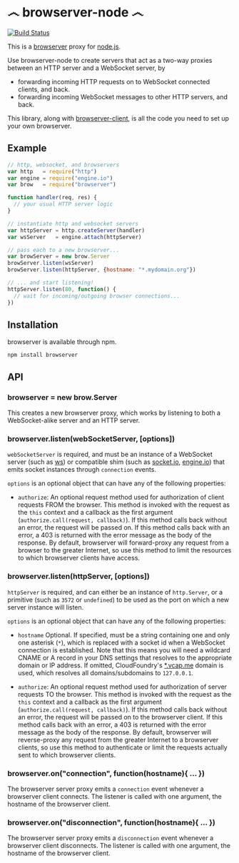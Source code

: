 ෴ browserver-node ෴
======================

[![Build Status](https://secure.travis-ci.org/jed/browserver-node.png?branch=master)](http://travis-ci.org/jed/browserver-node)

This is a [browserver](http://browserver.org) proxy for [node.js](http://nodejs.org).

Use browserver-node to create servers that act as a two-way proxies between an HTTP server and a WebSocket server, by

- forwarding incoming HTTP requests on to WebSocket connected clients, and back.
- forwarding incoming WebSocket messages to other HTTP servers, and back.

This library, along with [browserver-client](https://github.com/jed/browserver-client), is all the code you need to set up your own browserver.

Example
-------

```javascript
// http, websocket, and browservers
var http   = require("http")
var engine = require("engine.io")
var brow   = require("browserver")

function handler(req, res) {
  // your usual HTTP server logic
}

// instantiate http and websocket servers
var httpServer = http.createServer(handler)
var wsServer   = engine.attach(httpServer)

// pass each to a new browserver...
var browServer = new brow.Server
browServer.listen(wsServer)
browServer.listen(httpServer, {hostname: "*.mydomain.org"})

// ... and start listening!
httpServer.listen(80, function() {
  // wait for incoming/outgoing browser connections...
})
```

Installation
------------

browserver is available through npm.

`npm install browserver`

API
---

### browserver = new brow.Server

This creates a new browserver proxy, which works by listening to both a WebSocket-alike server and an HTTP server.

### browserver.listen(webSocketServer, [options])

`webSocketServer` is required, and must be an instance of a WebSocket server (such as [ws](https://github.com/einaros/ws)) or compatible shim (such as [socket.io](https://github.com/learnboost/socket.io), [engine.io](https://github.com/learnboost/engine.io)) that emits socket instances through `connection` events.

`options` is an optional object that can have any of the following properties:

- `authorize`: An optional request method used for authorization of client requests FROM the browser. This method is invoked with the request as the `this` context and a callback as the first argument (`authorize.call(request, callback)`). If this method calls back without an error, the request will be passed on. If this method calls back with an error, a 403 is returned with the error message as the body of the response. By default, browserver will forward-proxy any request from a browser to the greater Internet, so use this method to limit the resources to which browserver clients have access.

### browserver.listen(httpServer, [options])

`httpServer` is required, and can either be an instance of `http.Server`, or a primitive (such as `3572` or `undefined`) to be used as the port on which a new server instance will listen.

`options` is an optional object that can have any of the following properties:

- `hostname` Optional. If specified, must be a string containing one and only one asterisk (`*`), which is replaced with a socket id when a WebSocket connection is established. Note that this means you will need a wildcard CNAME or A record in your DNS settings that resolves to the appropriate domain or IP address. If omitted, CloudFoundry's [*.vcap.me](https://github.com/cloudfoundry/vcap/) domain is used, which resolves all domains/subdomains to `127.0.0.1`.

- `authorize`: An optional request method used for authorization of server requests TO the browser. This method is invoked with the request as the `this` context and a callback as the first argument (`authorize.call(request, callback)`). If this method calls back without an error, the request will be passed on to the browserver client. If this method calls back with an error, a 403 is returned with the error message as the body of the response. By default, browserver will reverse-proxy any request from the greater Internet to a browserver clients, so use this method to authenticate or limit the requests actually sent to which browserver clients.

### browserver.on("connection", function(hostname){ ... })

The browserver server proxy emits a `connection` event whenever a browserver client connects. The listener is called with one argument, the hostname of the browserver client.

### browserver.on("disconnection", function(hostname){ ... })

The browserver server proxy emits a `disconnection` event whenever a browserver client disconnects. The listener is called with one argument, the hostname of the browserver client.
